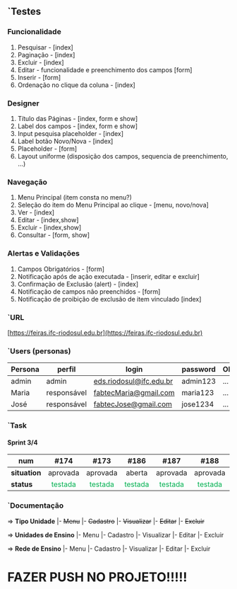 ## `Testes

### Funcionalidade
1. Pesquisar - [index]
2. Paginação - [index]
3. Excluir - [index]
4. Editar - funcionalidade e preenchimento dos campos [form]
5. Inserir - [form]
6. Ordenação no clique da coluna - [index]

### Designer

1. Título das Páginas - [index, form e show]
2. Label dos campos - [index, form e show]
3. Input pesquisa placeholder - [index]
4. Label botão Novo/Nova - [index]
5. Placeholder - [form]
6. Layout uniforme (disposição dos campos, sequencia de preenchimento, ...)
### Navegação

1. Menu Principal (item consta no menu?)
2. Seleção do item do Menu Principal ao clique - [menu, novo/nova]
3. Ver - [index]
4. Editar - [index,show]
5. Excluir - [index,show]
6. Consultar - [form, show]
### Alertas e Validações

1. Campos Obrigatórios - [form]
2. Notificação após de ação executada - [inserir, editar e excluir]
3. Confirmação de Exclusão (alert) - [index]
4. Notificação de campos não preenchidos - [form]
5. Notificação de proibição de exclusão de item vinculado [index]
### `URL

[https://feiras.ifc-riodosul.edu.br](https://feiras.ifc-riodosul.edu.br)

### `Users (personas)

| Persona | perfil      | login                                                     | password | Obs |
| ------- | ----------- | --------------------------------------------------------- | -------- | --- |
| admin   | admin       | [eds.riodosul@ifc.edu.br](mailto:eds.riodosul@ifc.edu.br) | admin123 | ... |
| Maria   | responsável | [fabtecMaria@gmail.com](mailto:fabtecMaria@gmail.com)     | maria123 | ... |
| José    | responsável | [fabtecJose@gmail.com](mailto:fabtecJose@gmail.com)       | jose1234 | ... |
### `Task

#### Sprint 3/4

| num           |                    #174                    |                    #173                    |                    #186                    |                    #187                    |                    #188                    |   #212                                     |
| ------------- | :----------------------------------------: | :----------------------------------------: | :----------------------------------------: | :----------------------------------------: | :----------------------------------------: | ------------------------------------------ |
| **situation** |                  aprovada                  |                  aprovada                  |                   aberta                   |                  aprovada                  |                  aprovada                  | aprovada                                   |
| **status**    | <span style="color:#00b050">testada</span> | <span style="color:#00b050">testada</span> | <span style="color:#00b050">testada</span> | <span style="color:#00b050">testada</span> | <span style="color:#00b050">testada</span> | <span style="color:#00b050">testada</span> |


### `Documentação 

=> **Tipo Unidade**
  |- ~~Menu~~
  |- ~~Cadastro~~
  |- ~~Visualizar~~
  |- ~~Editar~~ 
  |- ~~Excluir~~
  
=> **Unidades de Ensino**
  |- Menu
  |- Cadastro
  |- Visualizar
  |- Editar 
  |- Excluir
  
=> **Rede de Ensino**
  |- Menu
  |- Cadastro
  |- Visualizar
  |- Editar 
  |- Excluir



# FAZER PUSH NO PROJETO!!!!!